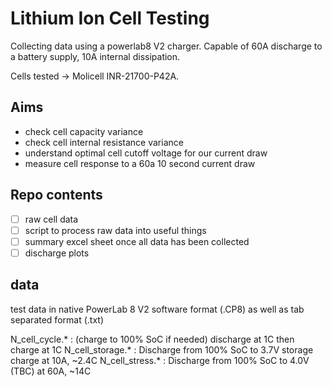 # Lithium Ion Cell Testing

Collecting data using a powerlab8 V2 charger. Capable of 60A discharge to a battery supply, 10A internal dissipation.

Cells tested -> Molicell INR-21700-P42A.


## Aims
- check cell capacity variance
- check cell internal resistance variance
- understand optimal cell cutoff voltage for our current draw
- measure cell response to a 60a 10 second current draw

## Repo contents
- [ ] raw cell data
- [ ] script to process raw data into useful things
- [ ] summary excel sheet once all data has been collected
- [ ] discharge plots

## data

test data in native PowerLab 8 V2 software format (.CP8) as well as tab separated format (.txt)

N_cell_cycle.*      :   (charge to 100% SoC if needed) discharge at 1C then charge at 1C
N_cell_storage.*    :   Discharge from 100% SoC to 3.7V storage charge at 10A, ~2.4C
N_cell_stress.*     :   Discharge from 100% SoC to 4.0V (TBC) at 60A, ~14C
